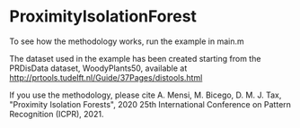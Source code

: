 # ProximityIsolationForest

To see how the methodology works, run the example in main.m

The dataset used in the example has been created starting from the PRDisData dataset, WoodyPlants50, available at http://prtools.tudelft.nl/Guide/37Pages/distools.html

If you use the methodology, please cite A. Mensi, M. Bicego, D. M. J. Tax, "Proximity Isolation Forests", 2020 25th International Conference on Pattern Recognition (ICPR), 2021.
